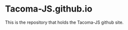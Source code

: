 Tacoma-JS.github.io
===================

This is the repository that holds the Tacoma-JS github site.
